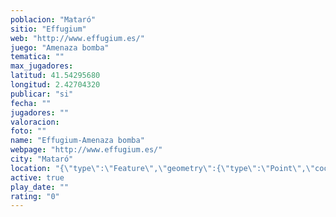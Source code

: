 ```yaml
---
poblacion: "Mataró"
sitio: "Effugium"
web: "http://www.effugium.es/"
juego: "Amenaza bomba"
tematica: ""
max_jugadores: 
latitud: 41.54295680
longitud: 2.42704320
publicar: "si"
fecha: ""
jugadores: ""
valoracion: 
foto: ""
name: "Effugium-Amenaza bomba"
webpage: "http://www.effugium.es/"
city: "Mataró"
location: "{\"type\":\"Feature\",\"geometry\":{\"type\":\"Point\",\"coordinates\":[2.4270432,41.5429568]}}"
active: true
play_date: ""
rating: "0"
---
```

